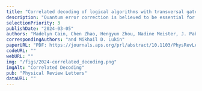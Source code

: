 ```yaml
---
title: "Correlated decoding of logical algorithms with transversal gates"
description: "Quantum error correction is believed to be essential for scalable quantum computation, but its implementation is challenging due to its considerable space-time overhead. Motivated by recent experiments demonstrating efficient manipulation of logical qubits using transversal gates [Bluvstein et al., Nature (London) 626, 58 (2024)], we show that the performance of logical algorithms can be substantially improved by decoding the qubits jointly to account for error propagation during transversal entangling gates. We find that such correlated decoding improves the performance of both Clifford and non-Clifford transversal entangling gates, and explore two decoders offering different computational runtimes and accuracies. In particular, by leveraging the deterministic propagation of stabilizer measurement errors, we find that correlated decoding enables the number of noisy syndrome extraction rounds between gates to be reduced from O⁡(d) to O(1) in transversal Clifford circuits, where 𝑑 is the code distance. We verify numerically that this approach substantially reduces the space-time cost of deep logical Clifford circuits. These results demonstrate that correlated decoding provides a major advantage in early fault-tolerant computation, as realized in recent experiments, and further indicate it has considerable potential to reduce the space-time cost in large-scale logical algorithms."
selectionPriority: 3
publishDate: "2024-03-05"
authors: "Madelyn Cain, Chen Zhao, Hengyun Zhou, Nadine Meister, J. Pablo Bonilla Ataides, Arthur Jaffe, Dolev Bluvstein"
correspondingAuthors: "and Mikhail D. Lukin"
paperURL: "PDF: https://journals.aps.org/prl/abstract/10.1103/PhysRevLett.133.240602"
codeURL: ""
webURL: ""
img: "/figs/2024-correlated_decoding.png"
imgAlt: "Correlated Decoding"
pub: "Physical Review Letters"
dataURL: ""
---
```

